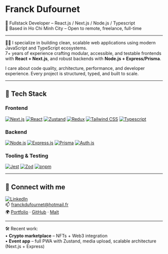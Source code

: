 # Franck Dufournet

🚀 Fullstack Developer – React.js / Next.js / Node.js / Typescript  
📍 Based in Ho Chi Minh City – Open to remote, freelance, full-time

---

👨‍💻 I specialize in building clean, scalable web applications using modern JavaScript and TypeScript ecosystems.  
7+ years of experience crafting modular, accessible, and testable frontends with **React + Next.js**, and robust backends with **Node.js + Express/Prisma**.

I care about code quality, architecture, performance, and developer experience. Every project is structured, typed, and built to scale.

---

## 🔧 Tech Stack

### Frontend
[![Next.js](https://img.shields.io/badge/-Next.js-000000?style=flat&logo=Next.js&logoColor=white)](https://nextjs.org/)
[![React](https://img.shields.io/badge/-React-20232A?style=flat&logo=React&logoColor=61DAFB)](https://reactjs.org/)
[![Zustand](https://img.shields.io/badge/-Zustand-000000?style=flat&logo=Zustand&logoColor=white)](https://github.com/pmndrs/zustand)
[![Redux](https://img.shields.io/badge/-Redux-593D88?style=flat&logo=Redux&logoColor=white)](https://redux.js.org/)
[![Tailwind CSS](https://img.shields.io/badge/-Tailwind_CSS-06B6D4?style=flat&logo=Tailwind-CSS&logoColor=white)](https://tailwindcss.com/)
[![Typescript](https://img.shields.io/badge/-Typescript-3178C6?style=flat&logo=Typescript&logoColor=white)](https://www.typescriptlang.org/)

### Backend
[![Node.js](https://img.shields.io/badge/-Node.js-43853D?style=flat&logo=Node.js&logoColor=white)](https://nodejs.org/)
[![Express.js](https://img.shields.io/badge/-Express.js-000000?style=flat&logo=Express&logoColor=white)](https://expressjs.com/)
[![Prisma](https://img.shields.io/badge/-Prisma-3982CE?style=flat&logo=Prisma&logoColor=white)](https://www.prisma.io/)
[![Auth.js](https://img.shields.io/badge/-Auth.js-000000?style=flat)](https://authjs.dev/)

### Tooling & Testing
[![Jest](https://img.shields.io/badge/-Jest-C21325?style=flat&logo=Jest&logoColor=white)](https://jestjs.io/)
[![Zod](https://img.shields.io/badge/-Zod-000000?style=flat)](https://zod.dev/)
[![pnpm](https://img.shields.io/badge/-pnpm-F69220?style=flat)](https://pnpm.io/)

---

## 🔗 Connect with me

[![LinkedIn](https://img.shields.io/badge/-LinkedIn-0077B5?style=flat&logo=LinkedIn&logoColor=white)](https://www.linkedin.com/in/franck-dufournet-239446151/)  
📫 [franckdufournet@hotmail.fr](mailto:franckdufournet@hotmail.fr)  
🌍 [Portfolio]([https://dfranck.netlify.app/](https://pmf-portfolio.vercel.app/)) · [GitHub](https://github.com/DFranck) · [Malt](https://www.malt.fr/profile/propro1)

---

🛠️ Recent work:  
• **Crypto marketplace** – NFTs + Web3 integration  
• **Event app** – full PWA with Zustand, media upload, scalable architecture (Next.js + Express)

